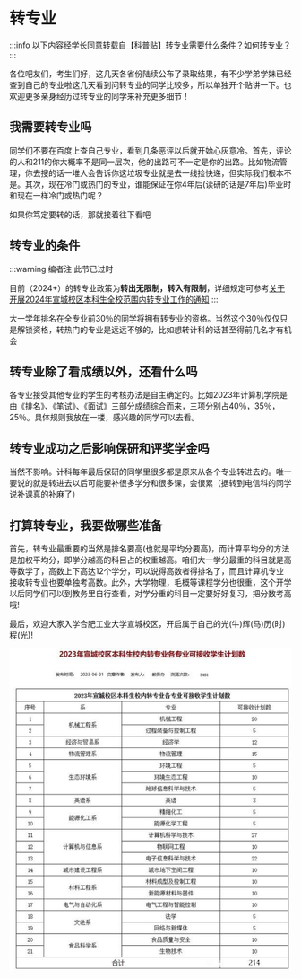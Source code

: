 # 转专业

:::info
以下内容经学长同意转载自[【科普贴】转专业需要什么条件？如何转专业？](https://tieba.baidu.com/p/8512145460?share=9105&fr=sharewise&see_lz=0&share_from=post&sfc=copy&client_type=2&client_version=12.44.1.0&st=1689990570&is_video=false&unique=95CF34A25ADA86EDEDF5DC4065213B2E)
:::

各位吧友们，考生们好，这几天各省份陆续公布了录取结果，有不少学弟学妹已经查到自己的专业啦这几天看到问转专业的同学比较多，所以单独开个贴讲一下。也欢迎更多亲身经历过转专业的同学来补充更多细节！

## 我需要转专业吗

同学们不要在百度上查自己专业，看到几条恶评以后就开始心灰意冷。首先，评论的人和211的你大概率不是同一层次，他的出路可不一定是你的出路。比如物流管理，你去搜的话一堆人会告诉你这垃圾专业就是去一线捡快递，但实际我们根本不是。其次，现在冷门或热门的专业，谁能保证在你4年后(读研的话是7年后)毕业时和现在一样冷门或热门呢？

如果你笃定要转的话，那就接着往下看吧

## 转专业的条件

:::warning 编者注
此节已过时

目前（2024+）的转专业政策为**转出无限制，转入有限制**，详细规定可参考[关于开展2024年宣城校区本科生全校范围内转专业工作的通知](https://xc.hfut.edu.cn/99/8b/c1955a39307/page.htm)
:::

大一学年排名在全专业前30％的同学将拥有转专业的资格。当然这个30％仅仅只是解锁资格，转热门的专业是远远不够的，比如想转计科的话甚至得前几名才有机会

## 转专业除了看成绩以外，还看什么吗

各专业接受其他专业的学生的考核办法是自主确定的。比如2023年计算机学院是由《排名》、《笔试》、《面试》三部分成绩综合而来，三项分别占40％，35％，25％。具体规则我放在一楼，感兴趣的同学可以去看。

## 转专业成功之后影响保研和评奖学金吗

当然不影响。计科每年最后保研的同学里很多都是原来从各个专业转进去的。唯一要说的就是转进去以后可能要补很多学分和很多课，会很累（据转到电信科的同学说补课真的补麻了）

## 打算转专业，我要做哪些准备

首先，转专业最重要的当然是排名要高(也就是平均分要高)，而计算平均分的方法是加权平均分，即学分越高的科目占的权重越高。咱们大一学分最重的科目就是高等数学了，高数上下高达12个学分，可以说得高数者得排名了，而且计算机专业接收转专业也要单独考高数。此外，大学物理，毛概等课程学分也很重，这个开学以后同学们可以到教务里自行查看，对学分重的科目一定要好好复习，把分数考高哦!

最后，欢迎大家入学合肥工业大学宣城校区，开启属于自己的光(牛)辉(马)历(时)程(光)!

![23年各专业转专业接收人数](./media/image14.jpeg)
